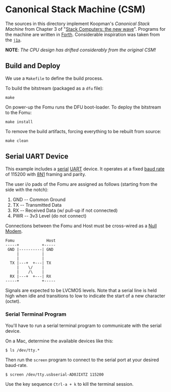 # Canonical Stack Machine (CSM)

The sources in this directory
implement Koopman's _Canonical Stack Machine_
from Chapter 3 of
"[Stack Computers: the new wave](https://users.ece.cmu.edu/~koopman/stack_computers/)".
Programs for the machine
are written in [Forth](https://en.wikipedia.org/wiki/Forth_(programming_language)).
Considerable inspiration was taken from
the [`j1a`](https://github.com/jamesbowman/swapforth/tree/master/j1a).

**NOTE**: _The CPU design has drifted considerably from the original CSM!_

## Build and Deploy

We use a `Makefile` to define the build process.

To build the bitstream (packaged as a `dfu` file):

    make

On power-up the Fomu runs the DFU boot-loader.
To deploy the bitstream to the Fomu:

    make install

To remove the build artifacts,
forcing everything to be rebuilt from source:

    make clean

## Serial UART Device

This example includes a [serial](https://en.wikipedia.org/wiki/Asynchronous_serial_communication)
[UART](https://en.wikipedia.org/wiki/Universal_asynchronous_receiver-transmitter) device.
It operates at a fixed [baud rate](https://en.wikipedia.org/wiki/Baud) of 115200
with [8N1](https://en.wikipedia.org/wiki/8-N-1) framing and parity.

The user i/o pads of the Fomu are assigned as follows
(starting from the side with the notch):

  1. GND -- Common Ground
  2. TX -- Transmitted Data
  3. RX -- Received Data (w/ pull-up if not connected)
  4. PWR -- 3v3 Level (do not connect)

Connections between the Fomu and Host must be cross-wired
as a [Null Modem](https://en.wikipedia.org/wiki/Null_modem).

    Fomu              Host
    -----+          +-----
     GND |----------| GND
         |          |
         |          |
      TX |---+  +---| TX
         |    \/    |
         |    /\    |
      RX |---+  +---| RX
    -----+          +-----

Signals are expected to be LVCMOS levels.
Note that a serial line is held high when idle
and transitions to low to indicate the start
of a new character (octet).

### Serial Terminal Program

You'll have to run a serial terminal program
to communicate with the serial device.

On a Mac, determine the available devices like this:

    $ ls /dev/tty.*

Then run the `screen` program to connect
to the serial port at your desired baud-rate.

    $ screen /dev/tty.usbserial-AD0JIXTZ 115200

Use the key sequence `Ctrl-a + k` to kill the terminal session.
